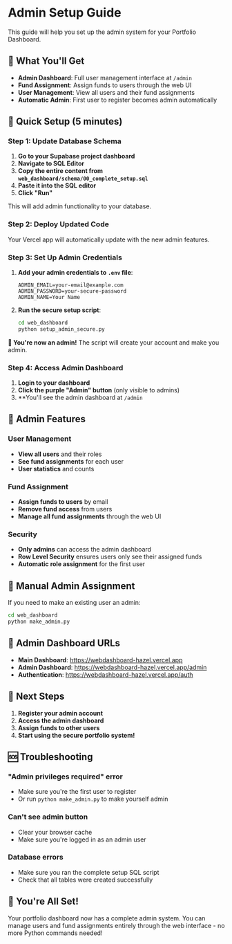 # Admin Setup Guide

This guide will help you set up the admin system for your Portfolio Dashboard.

## 🎯 What You'll Get

- **Admin Dashboard**: Full user management interface at `/admin`
- **Fund Assignment**: Assign funds to users through the web UI
- **User Management**: View all users and their fund assignments
- **Automatic Admin**: First user to register becomes admin automatically

## 🚀 Quick Setup (5 minutes)

### Step 1: Update Database Schema

1. **Go to your Supabase project dashboard**
2. **Navigate to SQL Editor**
3. **Copy the entire content from `web_dashboard/schema/00_complete_setup.sql`**
4. **Paste it into the SQL editor**
5. **Click "Run"**

This will add admin functionality to your database.

### Step 2: Deploy Updated Code

Your Vercel app will automatically update with the new admin features.

### Step 3: Set Up Admin Credentials

1. **Add your admin credentials to `.env` file**:
   ```
   ADMIN_EMAIL=your-email@example.com
   ADMIN_PASSWORD=your-secure-password
   ADMIN_NAME=Your Name
   ```

2. **Run the secure setup script**:
   ```bash
   cd web_dashboard
   python setup_admin_secure.py
   ```

**🎉 You're now an admin!** The script will create your account and make you admin.

### Step 4: Access Admin Dashboard

1. **Login to your dashboard**
2. **Click the purple "Admin" button** (only visible to admins)
3. **You'll see the admin dashboard at `/admin`

## 👑 Admin Features

### User Management
- **View all users** and their roles
- **See fund assignments** for each user
- **User statistics** and counts

### Fund Assignment
- **Assign funds to users** by email
- **Remove fund access** from users
- **Manage all fund assignments** through the web UI

### Security
- **Only admins** can access the admin dashboard
- **Row Level Security** ensures users only see their assigned funds
- **Automatic role assignment** for the first user

## 🔧 Manual Admin Assignment

If you need to make an existing user an admin:

```bash
cd web_dashboard
python make_admin.py
```

## 📱 Admin Dashboard URLs

- **Main Dashboard**: https://webdashboard-hazel.vercel.app
- **Admin Dashboard**: https://webdashboard-hazel.vercel.app/admin
- **Authentication**: https://webdashboard-hazel.vercel.app/auth

## 🎯 Next Steps

1. **Register your admin account**
2. **Access the admin dashboard**
3. **Assign funds to other users**
4. **Start using the secure portfolio system!**

## 🆘 Troubleshooting

### "Admin privileges required" error
- Make sure you're the first user to register
- Or run `python make_admin.py` to make yourself admin

### Can't see admin button
- Clear your browser cache
- Make sure you're logged in as an admin user

### Database errors
- Make sure you ran the complete setup SQL script
- Check that all tables were created successfully

## 🎉 You're All Set!

Your portfolio dashboard now has a complete admin system. You can manage users and fund assignments entirely through the web interface - no more Python commands needed!
